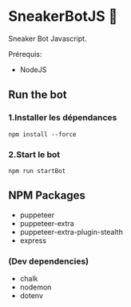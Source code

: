 # SneakerBotJS 👟
Sneaker Bot Javascript.

Prérequis:
- NodeJS

## Run the bot

### 1.Installer les dépendances

```npm install --force```

### 2.Start le bot

```npm run startBot```

## NPM Packages

- puppeteer
- puppeteer-extra
- puppeteer-extra-plugin-stealth
- express

### (Dev dependencies)

- chalk
- nodemon
- dotenv
